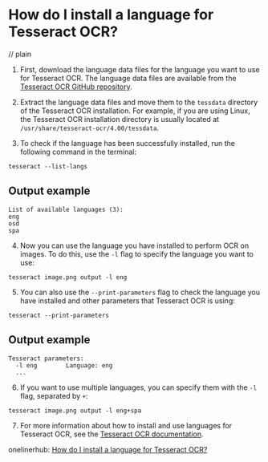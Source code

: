 # How do I install a language for Tesseract OCR?
// plain

1. First, download the language data files for the language you want to use for Tesseract OCR. The language data files are available from the [Tesseract OCR GitHub repository](https://github.com/tesseract-ocr/tessdata).

2. Extract the language data files and move them to the `tessdata` directory of the Tesseract OCR installation. For example, if you are using Linux, the Tesseract OCR installation directory is usually located at `/usr/share/tesseract-ocr/4.00/tessdata`.

3. To check if the language has been successfully installed, run the following command in the terminal:

```
tesseract --list-langs
```

## Output example

```
List of available languages (3):
eng
osd
spa
```

4. Now you can use the language you have installed to perform OCR on images. To do this, use the `-l` flag to specify the language you want to use:

```
tesseract image.png output -l eng
```

5. You can also use the `--print-parameters` flag to check the language you have installed and other parameters that Tesseract OCR is using:

```
tesseract --print-parameters
```

## Output example

```
Tesseract parameters:
  -l eng		Language: eng
  ...
```

6. If you want to use multiple languages, you can specify them with the `-l` flag, separated by `+`:

```
tesseract image.png output -l eng+spa
```

7. For more information about how to install and use languages for Tesseract OCR, see the [Tesseract OCR documentation](https://github.com/tesseract-ocr/tesseract/wiki).

onelinerhub: [How do I install a language for Tesseract OCR?](https://onelinerhub.com/tesseract-ocr/how-do-i-install-a-language-for-tesseract-ocr)